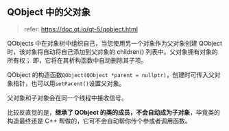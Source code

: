 

## QObject 中的父对象

> refer: https://doc.qt.io/qt-5/qobject.html

QObjects 中在对象树中组织自己，当您使用另一个对象作为父对象创建 QObject 时，该对象将自动将自己添加到父对象的 children() 列表中。父对象拥有对象的所有权； 即，它将在其析构函数中自动删除其子项。

QObject 的构造函数`QObject(QObject *parent = nullptr)`，创建时可传入父对象指针，也可以用`setParent()`设置父对象。

父对象和子对象会在同一个线程中接收信号。

比较反直觉的是，**继承了 QObject 的类的成员，不会自动成为子对象**，毕竟类的构造最终还是 C++ 帮做的，它可不会自动帮你传个参或者调用函数。



